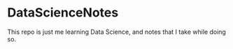 # DataScienceNotes
This repo is just me learning Data Science, and notes that I take while doing so.
